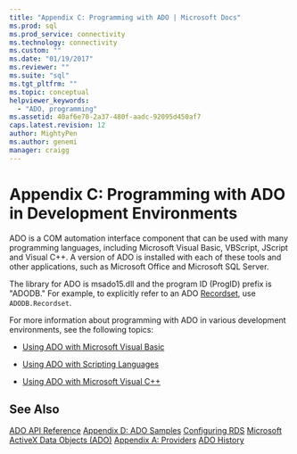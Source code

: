 ```yaml
---
title: "Appendix C: Programming with ADO | Microsoft Docs"
ms.prod: sql
ms.prod_service: connectivity
ms.technology: connectivity
ms.custom: ""
ms.date: "01/19/2017"
ms.reviewer: ""
ms.suite: "sql"
ms.tgt_pltfrm: ""
ms.topic: conceptual
helpviewer_keywords:
  - "ADO, programming"
ms.assetid: 40af6e70-2a37-480f-aadc-92095d450af7
caps.latest.revision: 12
author: MightyPen
ms.author: genemi
manager: craigg
---
```

# Appendix C: Programming with ADO in Development Environments
ADO is a COM automation interface component that can be used with many programming languages, including Microsoft Visual Basic, VBScript, JScript and Visual C++. A version of ADO is installed with each of these tools and other applications, such as Microsoft Office and Microsoft SQL Server.

 The library for ADO is msado15.dll and the program ID (ProgID) prefix is "ADODB." For example, to explicitly refer to an ADO [Recordset](../../../ado/reference/ado-api/recordset-object-ado.md), use `ADODB.Recordset`.

 For more information about programming with ADO in various development environments, see the following topics:

-   [Using ADO with Microsoft Visual Basic](../../../ado/guide/appendixes/using-ado-with-microsoft-visual-basic.md)

-   [Using ADO with Scripting Languages](../../../ado/guide/appendixes/using-ado-with-scripting-languages.md)

-   [Using ADO with Microsoft Visual C++](../../../ado/guide/appendixes/using-ado-with-microsoft-visual-c.md)

## See Also
 [ADO API Reference](../../../ado/reference/ado-api/ado-api-reference.md)
 [Appendix D: ADO Samples](../../../ado/guide/appendixes/appendix-d-ado-samples.md)
 [Configuring RDS](../../../ado/guide/remote-data-service/configuring-rds.md)
 [Microsoft ActiveX Data Objects (ADO)](../../../ado/microsoft-activex-data-objects-ado.md)
 [Appendix A: Providers](../../../ado/guide/appendixes/appendix-a-providers.md)
 [ADO History](../../../ado/guide/ado-history.md)
